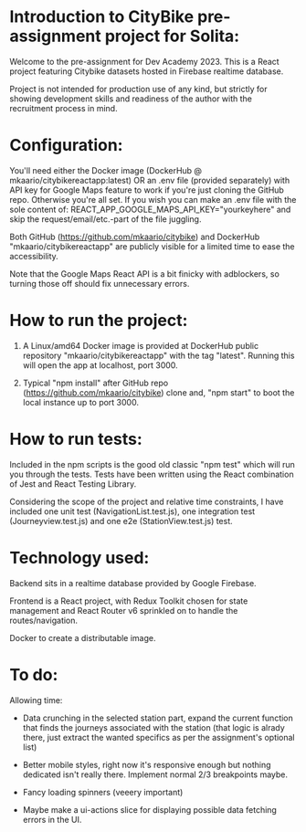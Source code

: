 # Introduction to CityBike pre-assignment project for Solita:

Welcome to the pre-assignment for Dev Academy 2023. This is a React project featuring Citybike datasets hosted in Firebase realtime database.

Project is not intended for production use of any kind, but strictly for showing development skills and readiness of the author with the recruitment process in mind.

# Configuration:

You'll need either the Docker image (DockerHub @ mkaario/citybikereactapp:latest) OR an .env file (provided separately) with API key for Google Maps feature to work if you're just cloning the GitHub repo. Otherwise you're all set. If you wish you can make an .env file with the sole content of: REACT_APP_GOOGLE_MAPS_API_KEY="yourkeyhere" and skip the request/email/etc.-part of the file juggling.

Both GitHub (https://github.com/mkaario/citybike) and DockerHub "mkaario/citybikereactapp" are publicly visible for a limited time to ease the accessibility.

Note that the Google Maps React API is a bit finicky with adblockers, so turning those off should fix unnecessary errors.

# How to run the project:

1. A Linux/amd64 Docker image is provided at DockerHub public repository "mkaario/citybikereactapp" with the tag "latest". Running this will open the app at localhost, port 3000.

2. Typical "npm install" after GitHub repo (https://github.com/mkaario/citybike) clone and, "npm start" to boot the local instance up to port 3000.

# How to run tests:

Included in the npm scripts is the good old classic "npm test" which will run you through the tests. Tests have been written using the React combination of Jest and React Testing Library.

Considering the scope of the project and relative time constraints, I have included one unit test (NavigationList.test.js), one integration test (Journeyview.test.js) and one e2e (StationView.test.js) test.

# Technology used:

Backend sits in a realtime database provided by Google Firebase.

Frontend is a React project, with Redux Toolkit chosen for state management and React Router v6 sprinkled on to handle the routes/navigation.

Docker to create a distributable image.

# To do:

Allowing time:

- Data crunching in the selected station part, expand the current function that finds the journeys associated with the station (that logic is alrady there, just extract the wanted specifics as per the assignment's optional list)

- Better mobile styles, right now it's responsive enough but nothing dedicated isn't really there. Implement normal 2/3 breakpoints maybe.

- Fancy loading spinners (veeery important)

- Maybe make a ui-actions slice for displaying possible data fetching errors in the UI.
